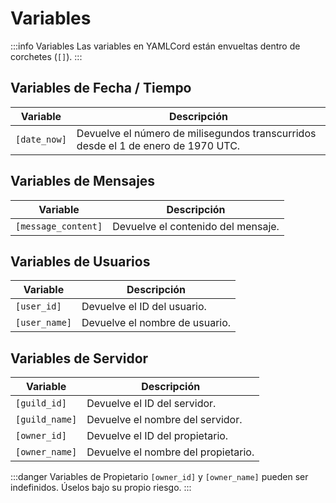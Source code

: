 # Variables

:::info Variables
Las variables en YAMLCord están envueltas dentro de corchetes (`[]`).
:::

## Variables de Fecha / Tiempo

| Variable     | Descripción                                                                       |
| ------------ | --------------------------------------------------------------------------------- |
| `[date_now]` | Devuelve el número de milisegundos transcurridos desde el 1 de enero de 1970 UTC. |

## Variables de Mensajes

| Variable            | Descripción                        |
| ------------------- | ---------------------------------- |
| `[message_content]` | Devuelve el contenido del mensaje. |

## Variables de Usuarios

| Variable      | Descripción                    |
| ------------- | ------------------------------ |
| `[user_id]`   | Devuelve el ID del usuario.    |
| `[user_name]` | Devuelve el nombre de usuario. |

## Variables de Servidor

| Variable       | Descripción                         |
| -------------- | ----------------------------------- |
| `[guild_id]`   | Devuelve el ID del servidor.        |
| `[guild_name]` | Devuelve el nombre del servidor.    |
| `[owner_id]`   | Devuelve el ID del propietario.     |
| `[owner_name]` | Devuelve el nombre del propietario. |

:::danger Variables de Propietario
`[owner_id]` y `[owner_name]` pueden ser indefinidos. Úselos bajo su propio riesgo.
:::
